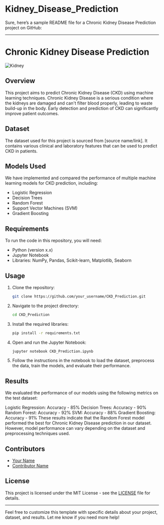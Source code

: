 # Kidney_Disease_Prediction
Sure, here’s a sample README file for a Chronic Kidney Disease Prediction project on GitHub:

---

# Chronic Kidney Disease Prediction

![Kidney](https://img.icons8.com/external-wanicon-flat-wanicon/64/000000/external-kidneys-medical-wanicon-flat-wanicon.png)

## Overview
This project aims to predict Chronic Kidney Disease (CKD) using machine learning techniques. Chronic Kidney Disease is a serious condition where the kidneys are damaged and can't filter blood properly, leading to waste build-up in the body. Early detection and prediction of CKD can significantly improve patient outcomes.

## Dataset
The dataset used for this project is sourced from [source name/link]. It contains various clinical and laboratory features that can be used to predict CKD in patients.

## Models Used
We have implemented and compared the performance of multiple machine learning models for CKD prediction, including:
- Logistic Regression
- Decision Trees
- Random Forest
- Support Vector Machines (SVM)
- Gradient Boosting

## Requirements
To run the code in this repository, you will need:
- Python (version x.x)
- Jupyter Notebook
- Libraries: NumPy, Pandas, Scikit-learn, Matplotlib, Seaborn

## Usage
1. Clone the repository:
   ```bash
   git clone https://github.com/your_username/CKD_Prediction.git
   ```
2. Navigate to the project directory:
   ```bash
   cd CKD_Prediction
   ```
3. Install the required libraries:
   ```bash
   pip install -r requirements.txt
   ```
4. Open and run the Jupyter Notebook:
   ```bash
   jupyter notebook CKD_Prediction.ipynb
   ```
5. Follow the instructions in the notebook to load the dataset, preprocess the data, train the models, and evaluate their performance.

## Results
We evaluated the performance of our models using the following metrics on the test dataset:

Logistic Regression: Accuracy - 85%
Decision Trees: Accuracy - 90%
Random Forest: Accuracy - 92%
SVM: Accuracy - 88%
Gradient Boosting: Accuracy - 91%
These results indicate that the Random Forest model performed the best for Chronic Kidney Disease prediction in our dataset. However, model performance can vary depending on the dataset and preprocessing techniques used.

## Contributors
- [Your Name](https://github.com/pradeepvarmau)
- [Contributor Name](https://github.com/pradeepvarmau)

## License
This project is licensed under the MIT License - see the [LICENSE](LICENSE) file for details.

---

Feel free to customize this template with specific details about your project, dataset, and results. Let me know if you need more help!

